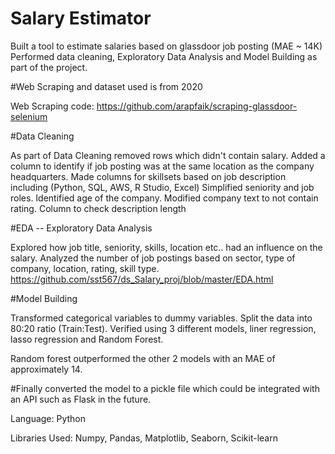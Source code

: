 # Salary Estimator
Built a tool to estimate salaries based on glassdoor job posting (MAE ~ 14K)
Performed data cleaning, Exploratory Data Analysis and Model Building as part of the project.

#Web Scraping and dataset used is from 2020

Web Scraping code: https://github.com/arapfaik/scraping-glassdoor-selenium

#Data Cleaning

As part of Data Cleaning removed rows which didn't contain salary.
Added a column to identify if job posting was at the same location as the company headquarters.
Made columns for skillsets based on job description including (Python, SQL, AWS, R Studio, Excel)
Simplified seniority and job roles.
Identified age of the company. 
Modified company text to not contain rating.
Column to check description length

#EDA -- Exploratory Data Analysis

Explored how job title, seniority, skills, location etc.. had an influence on the salary. 
Analyzed the number of job postings based on sector, type of company, location, rating, skill type.
https://github.com/sst567/ds_Salary_proj/blob/master/EDA.html

#Model Building

Transformed categorical variables to dummy variables. Split the data into 80:20 ratio (Train:Test).
Verified using 3 different models, liner regression, lasso regression and Random Forest. 

Random forest outperformed the other 2 models with an MAE of approximately 14.

#Finally converted the model to a pickle file which could be integrated with an API such as Flask in the future.

Language: Python

Libraries Used: Numpy, Pandas, Matplotlib, Seaborn, Scikit-learn
